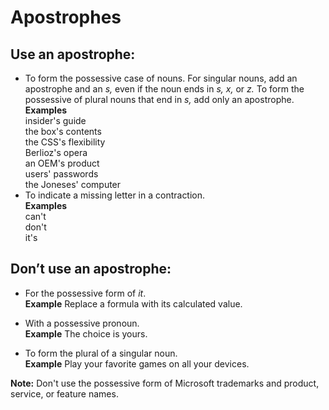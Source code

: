 ﻿# Apostrophes

## Use an apostrophe:

  - To form the possessive case of nouns. For singular nouns, add an apostrophe and an *s,* even if the noun ends in *s, x,* or *z.* To form the possessive of plural nouns that end in *s,* add only an apostrophe.  
    **Examples**  
    insider's guide   
    the box's contents  
    the CSS's flexibility   
    Berlioz's opera  
    an OEM's product   
    users' passwords   
    the Joneses' computer
  - To indicate a missing letter in a contraction.  
    **Examples**  
    can't   
    don't  
    it's

## Don’t use an apostrophe:

  - For the possessive form of *it*.  
    **Example** Replace a formula with its calculated value.
    
  - With a possessive pronoun.  
    **Example** The choice is yours.
    
  - To form the plural of a singular noun.  
    **Example** Play your favorite games on all your devices.

**Note:**  Don't use the possessive form of Microsoft trademarks and product, service, or feature names.
